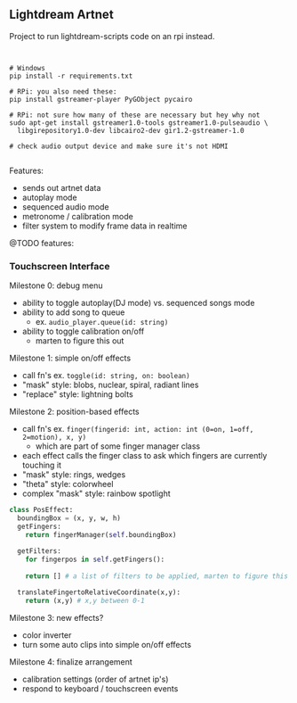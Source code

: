 ## Lightdream Artnet

Project to run lightdream-scripts code on an rpi instead.



```


# Windows
pip install -r requirements.txt

# RPi: you also need these:
pip install gstreamer-player PyGObject pycairo

# RPi: not sure how many of these are necessary but hey why not
sudo apt-get install gstreamer1.0-tools gstreamer1.0-pulseaudio \
  libgirepository1.0-dev libcairo2-dev gir1.2-gstreamer-1.0

# check audio output device and make sure it's not HDMI


```

Features:

- sends out artnet data
- autoplay mode
- sequenced audio mode
- metronome / calibration mode
- filter system to modify frame data in realtime

@TODO features:

### Touchscreen Interface

Milestone 0: debug menu
- ability to toggle autoplay(DJ mode) vs. sequenced songs mode
- ability to add song to queue
  - ex. `audio_player.queue(id: string)`
- ability to toggle calibration on/off
  - marten to figure this out

Milestone 1: simple on/off effects
- call fn's ex. `toggle(id: string, on: boolean)`
- "mask" style: blobs, nuclear, spiral, radiant lines
- "replace" style: lightning bolts

Milestone 2: position-based effects
- call fn's ex. `finger(fingerid: int, action: int (0=on, 1=off, 2=motion), x, y)`
  - which are part of some finger manager class
- each effect calls the finger class to ask which fingers are currently touching it
- "mask" style: rings, wedges
- "theta" style: colorwheel 
- complex "mask" style: rainbow spotlight

```python
class PosEffect:
  boundingBox = (x, y, w, h)
  getFingers:
    return fingerManager(self.boundingBox)
  
  getFilters:
    for fingerpos in self.getFingers():
    
    return [] # a list of filters to be applied, marten to figure this out

  translateFingertoRelativeCoordinate(x,y):
    return (x,y) # x,y between 0-1
```

Milestone 3: new effects?
- color inverter
- turn some auto clips into simple on/off effects

Milestone 4: finalize arrangement



- calibration settings (order of artnet ip's)
- respond to keyboard / touchscreen events
